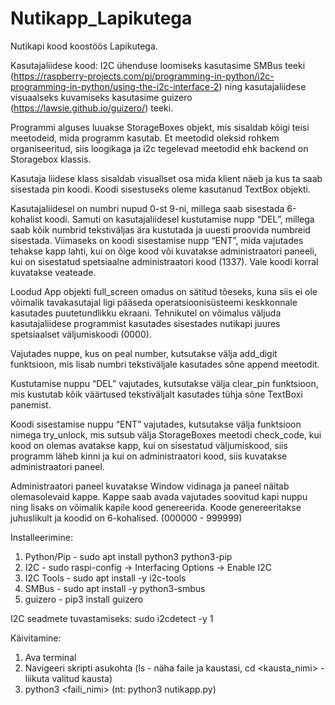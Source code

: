 # Nutikapp_Lapikutega
Nutikapi kood koostöös Lapikutega.

Kasutajaliidese kood:
I2C ühenduse loomiseks kasutasime SMBus teeki (https://raspberry-projects.com/pi/programming-in-python/i2c-programming-in-python/using-the-i2c-interface-2) ning kasutajaliidese visuaalseks kuvamiseks kasutasime guizero (https://lawsie.github.io/guizero/) teeki. 

Programmi alguses luuakse StorageBoxes objekt, mis sisaldab kõigi teisi meetodeid, mida programm kasutab. Et meetodid oleksid rohkem organiseeritud, siis loogikaga ja i2c tegelevad meetodid ehk backend on Storagebox klassis.

Kasutaja liidese klass sisaldab visuallset osa mida klient näeb ja kus ta saab sisestada pin koodi. Koodi sisestuseks oleme kasutanud TextBox objekti.

Kasutajaliidesel on numbri nupud 0-st 9-ni, millega saab sisestada 6-kohalist koodi. Samuti on kasutajaliidesel kustutamise nupp “DEL”, millega saab kõik numbrid tekstiväljas ära kustutada ja uuesti proovida numbreid sisestada. Viimaseks on koodi sisestamise nupp “ENT”, mida vajutades tehakse kapp lahti, kui on õige kood või kuvatakse administraatori paneeli, kui on sisestatud spetsiaalne administraatori kood (1337). Vale koodi korral kuvatakse veateade.

Loodud App objekti full_screen omadus on sätitud tõeseks, kuna siis ei ole võimalik tavakasutajal ligi pääseda operatsioonisüsteemi keskkonnale kasutades puutetundlikku ekraani. Tehnikutel on võimalus väljuda kasutajaliidese programmist kasutades sisestades nutikapi juures spetsiaalset väljumiskoodi (0000).

Vajutades nuppe, kus on peal number, kutsutakse välja add_digit funktsioon, mis lisab numbri tekstiväljale kasutades sõne append meetodit. 

Kustutamise nuppu “DEL” vajutades, kutsutakse välja clear_pin funktsioon, mis kustutab kõik väärtused tekstiväljalt kasutades tühja sõne TextBoxi panemist. 

Koodi sisestamise nuppu “ENT” vajutades, kutsutakse välja funktsioon nimega try_unlock, mis sutsub välja StorageBoxes meetodi check_code, kui kood on olemas avatakse kapp, kui on sisestatud väljumiskood, siis programm läheb kinni ja kui on administraatori kood, siis kuvatakse administraatori paneel.

Administraatori paneel kuvatakse Window vidinaga ja paneel näitab olemasolevaid kappe. Kappe saab avada vajutades soovitud kapi nuppu ning lisaks on võimalik kapile kood genereerida. Koode genereeritakse juhuslikult ja koodid on 6-kohalised. (000000 - 999999)

Installeerimine:

1) Python/Pip - sudo apt install python3 python3-pip
2) I2C - sudo raspi-config -> Interfacing Options -> Enable I2C
3) I2C Tools - sudo apt install -y i2c-tools
4) SMBus - sudo apt install -y python3-smbus
5) guizero - pip3 install guizero

I2C seadmete tuvastamiseks: sudo i2cdetect -y 1

Käivitamine:

1) Ava terminal
2) Navigeeri skripti asukohta (ls - näha faile ja kaustasi, cd <kausta_nimi> - liikuta valitud kausta)
3) python3 <faili_nimi> (nt: python3 nutikapp.py)